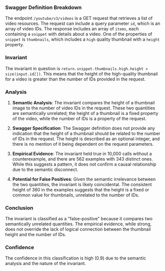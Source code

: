### Swagger Definition Breakdown
The endpoint `/youtube/v3/videos` is a GET request that retrieves a list of video resources. The request can include a query parameter `id`, which is an array of video IDs. The response includes an array of `items`, each containing a `snippet` with details about a video. One of the properties of `snippet` is `thumbnails`, which includes a `high` quality thumbnail with a `height` property.

### Invariant
The invariant in question is `return.snippet.thumbnails.high.height > size(input.id[])`. This means that the height of the high-quality thumbnail for a video is greater than the number of IDs provided in the request.

### Analysis
1. **Semantic Analysis**: The invariant compares the height of a thumbnail image to the number of video IDs in the request. These two quantities are semantically unrelated; the height of a thumbnail is a fixed property of the video, while the number of IDs is a property of the request.

2. **Swagger Specification**: The Swagger definition does not provide any indication that the height of a thumbnail should be related to the number of IDs in the request. The height is described as an optional integer, and there is no mention of it being dependent on the request parameters.

3. **Empirical Evidence**: The invariant held true in 10,000 calls without a counterexample, and there are 562 examples with 343 distinct ones. While this suggests a pattern, it does not confirm a causal relationship due to the semantic disconnect.

4. **Potential for False Positives**: Given the semantic irrelevance between the two quantities, the invariant is likely coincidental. The consistent height of 360 in the examples suggests that the height is a fixed or common value for thumbnails, unrelated to the number of IDs.

### Conclusion
The invariant is classified as a "false-positive" because it compares two semantically unrelated quantities. The empirical evidence, while strong, does not override the lack of logical connection between the thumbnail height and the number of IDs.

### Confidence
The confidence in this classification is high (0.9) due to the semantic analysis and the nature of the invariant.
